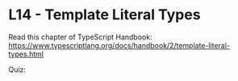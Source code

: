 # L14 - Template Literal Types

Read this chapter of TypeScript Handbook: https://www.typescriptlang.org/docs/handbook/2/template-literal-types.html

Quiz:
